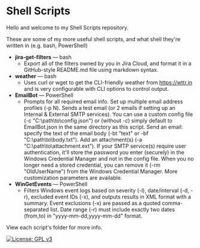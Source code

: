 # Shell Scripts

Hello and welcome to my Shell Scripts repository.

These are some of my more useful shell scripts, and what shell they're written in (e.g. bash, PowerShell)

- **jira-get-filters** — bash
  - Export all of the filters owned by you in Jira Cloud, and format it in a GitHub-style README.md file using markdown syntax.
- **weather** — bash
  - Uses curl or wget to get the CLI-friendly weather from https://wttr.in and is very configurable with CLI options to control output.
- **EmailBot** — PowerShell
  - Prompts for all required email info. Set up multiple email address profiles (-p N). Sends a test email (or 2 emails if setting up an Internal & External SMTP services). You can use a custom config file (-c "C:\path\to\config.json") or (without -c) simply default to EmailBot.json in the same directory as this script. Send an email: specify the text of the email body (-bt "text" or -bf "C:\path\to\body.txt"). Add an attachment(s) (-a "C:\path\to\attachment.ext"). If your SMTP service(s) require user authentication, it'll store the password you enter (securely) in the Windows Credential Manager and not in the config file. When you no longer need a stored credential, you can remove it (-rm "OldUserName") from the Windows Credential Manager. More customization parameters are available.
- **WinGetEvents** — PowerShell
  - Filters Windows event logs based on severity (-l), date/interval (-d, -r), excluded event IDs (-x), and outputs results in XML format with a summary. Event exclusions (-x) are passed as a quoted comma-separated list. Date range (-r) must include exactly two dates (from,to) in "yyyy-mm-dd,yyyy-mm-dd" format.

View each script's folder for more info.

[![License: GPL v3](https://img.shields.io/badge/License-GPLv3-blue.svg)](https://www.gnu.org/licenses/gpl-3.0)
